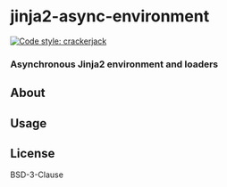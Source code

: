 # jinja2-async-environment

[![Code style: crackerjack](https://img.shields.io/badge/code%20style-crackerjack-000042)](https://github.com/lesleslie/crackerjack)

### Asynchronous Jinja2 environment and loaders

## About

## Usage

## License

BSD-3-Clause
